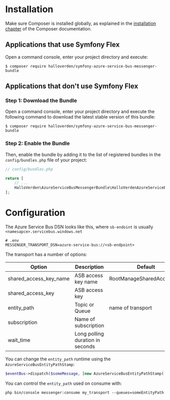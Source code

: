 Installation
============

Make sure Composer is installed globally, as explained in the
[installation chapter](https://getcomposer.org/doc/00-intro.md)
of the Composer documentation.

Applications that use Symfony Flex
----------------------------------

Open a command console, enter your project directory and execute:

```console
$ composer require halloverden/symfony-azure-service-bus-messenger-bundle
```

Applications that don't use Symfony Flex
----------------------------------------

### Step 1: Download the Bundle

Open a command console, enter your project directory and execute the
following command to download the latest stable version of this bundle:

```console
$ composer require halloverden/symfony-azure-service-bus-messenger-bundle
```

### Step 2: Enable the Bundle

Then, enable the bundle by adding it to the list of registered bundles
in the `config/bundles.php` file of your project:

```php
// config/bundles.php

return [
    // ...
    HalloVerden\AzureServiceBusMessengerBundle\HalloVerdenAzureServiceBusMessengerBundle::class => ['all' => true],
];
```

Configuration
============

The Azure Service Bus DSN looks like this, where `sb-endoint` is usually `<namesapce>.servicebus.windows.net`

```
# .env
MESSENGER_TRANSPORT_DSN=azure-service-bus://<sb-endpoint>
```

The transport has a number of options:

| Option                 | Description                      | Default                   |
|------------------------|----------------------------------|---------------------------|
| shared_access_key_name | ASB access key name              | RootManageSharedAccessKey |
| shared_access_key      | ASB access key                   |                           |
| entity_path            | Topic or Queue                   | name of transport         |
| subscription           | Name of subscription             |                           |
| wait_time              | Long polling duration in seconds |                           |

You can change the `entity_path` runtime using the `AzureServiceBusEntityPathStamp`:
```php
$eventBus->dispatch($someMessage, [new AzureServiceBusEntityPathStamp('someEntityPath')]);
```

You can control the `entity_path` used on consume with:
```
php bin/console messenger:consume my_transport --queues=someEntityPath
```
